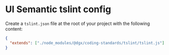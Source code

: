 # UI Semantic tslint config

Create a `tslint.json` file at the root of your project with the following content:

```json
{
  "extends": ["./node_modules/@dgx/coding-standards/tslint/tslint.js"]
}
```
